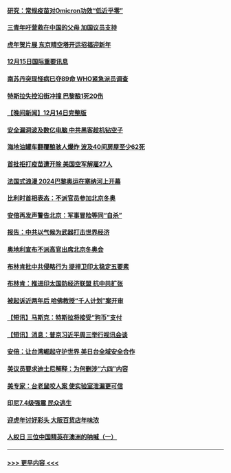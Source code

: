 #### [研究：常规疫苗对Omicron功效“低近乎零”](../pages/prog202/a103294547.md?t=12152250) 
#### [三青年吁营救在中国的父母 加国议员支持](../pages/prog202/a103294593.md?t=12152250) 
#### [虎年贺片展 东京晴空塔开运招福迎新年](../pages/prog202/a103294520.md?t=12152250) 
#### [12月15日国际重要讯息](../pages/prog202/a103294517.md?t=12152250) 
#### [南苏丹突现怪病已夺89命 WHO紧急派员调查](../pages/prog202/a103294435.md?t=12152250) 
#### [特斯拉失控沿街冲撞 巴黎酿1死20伤](../pages/prog202/a103294368.md?t=12152250) 
#### [【晚间新闻】12月14日完整版](../pages/prog202/a103294274.md?t=12152250) 
#### [安全漏洞波及数亿电脑 中共黑客趁机钻空子](../pages/prog202/a103293995.md?t=12152250) 
#### [海地油罐车翻覆酿骇人爆炸 波及40间房屋至少62死](../pages/prog202/a103294266.md?t=12152250) 
#### [首批拒打疫苗遭开除 美国空军解雇27人](../pages/prog202/a103293997.md?t=12152250) 
#### [法国式浪漫 2024巴黎奥运在塞纳河上开幕](../pages/prog202/a103294076.md?t=12152250) 
#### [比利时首相表态：不派官员参加北京冬奥](../pages/prog202/a103293740.md?t=12152250) 
#### [安倍再发声警告北京：军事冒险等同“自杀”](../pages/prog202/a103293923.md?t=12152250) 
#### [报告：中共以气候为武器打击世界经济](../pages/prog202/a103293872.md?t=12152250) 
#### [奥地利宣布不派高官出席北京冬奥会](../pages/prog202/a103293822.md?t=12152250) 
#### [布林肯批中共侵略行为 提捍卫印太稳定五要素](../pages/prog202/a103293718.md?t=12152250) 
#### [布林肯：推进印太国防经济联盟 抗中共扩张](../pages/prog202/a103293797.md?t=12152250) 
#### [被起诉近两年后 哈佛教授“千人计划”案开审](../pages/prog202/a103293644.md?t=12152250) 
#### [【短讯】马斯克：特斯拉将接受“狗币”支付](../pages/prog202/a103293781.md?t=12152250) 
#### [【短讯】消息：普京习近平周三举行视讯会谈](../pages/prog202/a103293716.md?t=12152250) 
#### [安倍：让台湾崛起守护世界 美日台全域安全合作](../pages/prog202/a103293689.md?t=12152250) 
#### [美议员要求迪士尼解释：为何删涉“六四”内容](../pages/prog202/a103293639.md?t=12152250) 
#### [美专家：台老鼠咬人案 使实验室泄漏更可信](../pages/prog202/a103293561.md?t=12152250) 
#### [印尼7.4级强震 民众逃生](../pages/prog202/a103293524.md?t=12152250) 
#### [迎虎年讨好彩头 大阪百货店年味浓](../pages/prog202/a103293518.md?t=12152250) 
#### [人权日 三位中国精英在澳洲的呐喊（一）](../pages/prog202/a103293534.md?t=12152250) 

----
#### [ >>> 更早内容 <<< ](../indexes/prog202-earlier.md)
